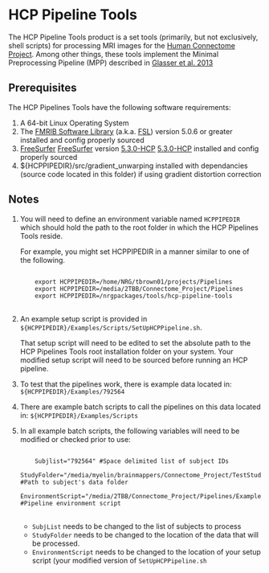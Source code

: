 # HCP Pipeline Tools 

The HCP Pipeline Tools product is a set tools (primarily, but not exclusively,
shell scripts) for processing MRI images for the [Human Connectome Project][HCP]. 
Among other things, these tools implement the Minimal Preprocessing Pipeline 
(MPP) described in [Glasser et al. 2013][GlasserEtAl]

## Prerequisites

The HCP Pipelines Tools have the following software requirements:

1. A 64-bit Linux Operating System
2. The [FMRIB Software Library][FSL] (a.k.a. [FSL][FSL]) version 
   5.0.6 or greater installed and config properly sourced
3. [FreeSurfer] [FreeSurfer] version [5.3.0-HCP] [5.3.0-HCP] installed and 
   config properly sourced
4. ${HCPPIPEDIR}/src/gradient_unwarping installed with dependancies (source
   code located in this folder) if using gradient distortion correction

## Notes

1. You will need to define an environment variable named `HCPPIPEDIR` which 
   should hold the path to the root folder in which the HCP Pipelines Tools 
   reside.

   For example, you might set HCPPIPEDIR in a manner similar to one of the
   following.
   <pre>
   <code>
       export HCPPIPEDIR=/home/NRG/tbrown01/projects/Pipelines
       export HCPPIPEDIR=/media/2TBB/Connectome_Project/Pipelines
       export HCPPIPEDIR=/nrgpackages/tools/hcp-pipeline-tools
   </code>
   </pre>

2. An example setup script is provided in 
   `${HCPPIPEDIR}/Examples/Scripts/SetUpHCPPipeline.sh`.

   That setup script will need to be edited to set the absolute path to the 
   HCP Pipelines Tools root installation folder on your system.  Your modified
   setup script will need to be sourced before running an HCP pipeline.

3. To test that the pipelines work, there is example data located in:
   `${HCPPIPEDIR}/Examples/792564`

4. There are example batch scripts to call the pipelines on this data 
   located in: `${HCPPIPEDIR}/Examples/Scripts`

5. In all example batch scripts, the following variables will need to be 
   modified or checked prior to use:

   <pre>
   <code>
       Subjlist="792564" #Space delimited list of subject IDs
       StudyFolder="/media/myelin/brainmappers/Connectome_Project/TestStudyFolder" #Path to subject's data folder
       EnvironmentScript="/media/2TBB/Connectome_Project/Pipelines/Examples/Scripts/SetUpHCPPipeline.sh" #Pipeline environment script
   </code>
   </pre>

   * `SubjList` needs to be changed to the list of subjects to process
   * `StudyFolder` needs to be changed to the location of the data that 
     will be processed.
   * `EnvironmentScript` needs to be changed to the location of your 
     setup script (your modified version of `SetUpHCPPipeline.sh`

<!--- References -->

[HCP]: http://www.humanconnectome.org
[GlasserEtAl]: http://www.ncbi.nlm.nih.gov/pubmed/23668970
[FSL]: http://fsl.fmrib.ox.ac.uk
[FreeSurfer]: http://freesurfer.net
[5.3.0-HCP]: ftp://surfer.nmr.mgh.harvard.edu/pub/dist/freesurfer/5.3.0-HCP/